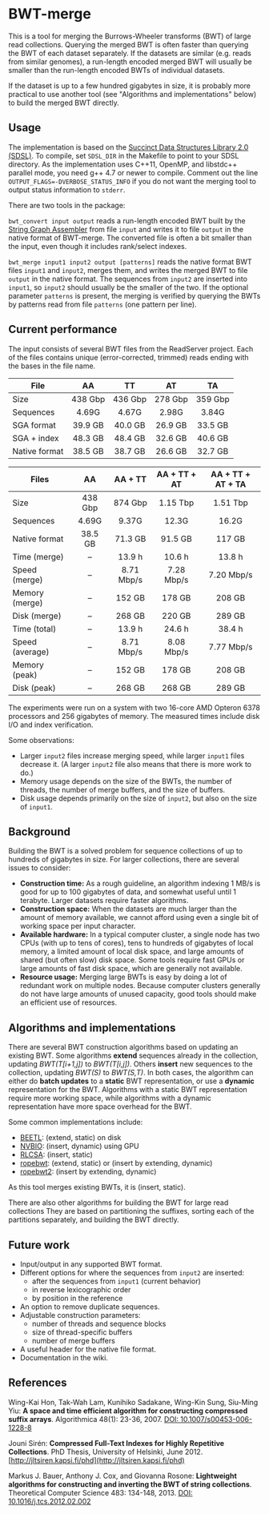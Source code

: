 # BWT-merge

This is a tool for merging the Burrows-Wheeler transforms (BWT) of large read collections. Querying the merged BWT is often faster than querying the BWT of each dataset separately. If the datasets are similar (e.g. reads from similar genomes), a run-length encoded merged BWT will usually be smaller than the run-length encoded BWTs of individual datasets.

If the dataset is up to a few hundred gigabytes in size, it is probably more practical to use another tool (see "Algorithms and implementations" below) to build the merged BWT directly.

## Usage

The implementation is based on the [Succinct Data Structures Library 2.0 (SDSL)](https://github.com/simongog/sdsl-lite). To compile, set `SDSL_DIR` in the Makefile to point to your SDSL directory. As the implementation uses C++11, OpenMP, and libstdc++ parallel mode, you need g++ 4.7 or newer to compile. Comment out the line `OUTPUT_FLAGS=-DVERBOSE_STATUS_INFO` if you do not want the merging tool to output status information to `stderr`.

There are two tools in the package:

`bwt_convert input output` reads a run-length encoded BWT built by the [String Graph Assembler](https://github.com/jts/sga) from file `input` and writes it to file `output` in the native format of BWT-merge. The converted file is often a bit smaller than the input, even though it includes rank/select indexes.

`bwt_merge input1 input2 output [patterns]` reads the native format BWT files `input1` and `input2`, merges them, and writes the merged BWT to file `output` in the native format. The sequences from `input2` are inserted into `input1`, so `input2` should usually be the smaller of the two. If the optional parameter `patterns` is present, the merging is verified by querying the BWTs by patterns read from file `patterns` (one pattern per line).

## Current performance

The input consists of several BWT files from the ReadServer project. Each of the files contains unique (error-corrected, trimmed) reads ending with the bases in the file name.

|File         |     AA|     TT|     AT|     TA|
|-------------|:-----:|:-----:|:-----:|:-----:|
|Size         |438 Gbp|436 Gbp|278 Gbp|359 Gbp|
|Sequences    |  4.69G|  4.67G|  2.98G|  3.84G|
|SGA format   |39.9 GB|40.0 GB|26.9 GB|33.5 GB|
|SGA + index  |48.3 GB|48.4 GB|32.6 GB|40.6 GB|
|Native format|38.5 GB|38.7 GB|26.6 GB|32.7 GB|

|Files          |     AA|   AA + TT|AA + TT + AT|AA + TT + AT + TA|
|---------------|:-----:|:--------:|:----------:|:---------------:|
|Size           |438 Gbp|   874 Gbp|    1.15 Tbp|         1.51 Tbp|
|Sequences      |  4.69G|     9.37G|       12.3G|            16.2G|
|Native format  |38.5 GB|   71.3 GB|     91.5 GB|           117 GB|
|Time (merge)   |      –|    13.9 h|      10.6 h|           13.8 h|
|Speed (merge)  |      –|8.71 Mbp/s|  7.28 Mbp/s|       7.20 Mbp/s|
|Memory (merge) |      –|    152 GB|      178 GB|           208 GB|
|Disk (merge)   |      –|    268 GB|      220 GB|           289 GB|
|Time (total)   |      –|    13.9 h|      24.6 h|           38.4 h|
|Speed (average)|      –|8.71 Mbp/s|  8.08 Mbp/s|       7.77 Mbp/s|
|Memory (peak)  |      –|    152 GB|      178 GB|           208 GB|
|Disk (peak)    |      –|    268 GB|      268 GB|           289 GB|

The experiments were run on a system with two 16-core AMD Opteron 6378 processors and 256 gigabytes of memory. The measured times include disk I/O and index verification.

Some observations:
* Larger `input2` files increase merging speed, while larger `input1` files decrease it. (A larger `input2` file also means that there is more work to do.)
* Memory usage depends on the size of the BWTs, the number of threads, the number of merge buffers, and the size of buffers.
* Disk usage depends primarily on the size of `input2`, but also on the size of `input1`.

## Background

Building the BWT is a solved problem for sequence collections of up to hundreds of gigabytes in size. For larger collections, there are several issues to consider:

* **Construction time:** As a rough guideline, an algorithm indexing 1 MB/s is good for up to 100 gigabytes of data, and somewhat useful until 1 terabyte. Larger datasets require faster algorithms.
* **Construction space:** When the datasets are much larger than the amount of memory available, we cannot afford using even a single bit of working space per input character.
* **Available hardware:** In a typical computer cluster, a single node has two CPUs (with up to tens of cores), tens to hundreds of gigabytes of local memory, a limited amount of local disk space, and large amounts of shared (but often slow) disk space. Some tools require fast GPUs or large amounts of fast disk space, which are generally not available.
* **Resource usage:** Merging large BWTs is easy by doing a lot of redundant work on multiple nodes. Because computer clusters generally do not have large amounts of unused capacity, good tools should make an efficient use of resources.

## Algorithms and implementations

There are several BWT construction algorithms based on updating an existing BWT. Some algorithms **extend** sequences already in the collection, updating *BWT(T[i+1,j])* to *BWT(T[i,j])*. Others **insert** new sequences to the collection, updating *BWT(S)* to *BWT(S,T)*. In both cases, the algorithm can either do **batch updates** to a **static** BWT representation, or use a **dynamic** representation for the BWT. Algorithms with a static BWT representation require more working space, while algorithms with a dynamic representation have more space overhead for the BWT.

Some common implementations include:

* [BEETL](https://github.com/BEETL/BEETL): (extend, static) on disk
* [NVBIO](http://nvlabs.github.io/nvbio/): (insert, dynamic) using GPU
* [RLCSA](http://jltsiren.kapsi.fi/rlcsa): (insert, static)
* [ropebwt](https://github.com/lh3/ropebwt): (extend, static) or (insert by extending, dynamic)
* [ropebwt2](https://github.com/lh3/ropebwt2): (insert by extending, dynamic)

As this tool merges existing BWTs, it is (insert, static).

There are also other algorithms for building the BWT for large read collections They are based on partitioning the suffixes, sorting each of the partitions separately, and building the BWT directly.

## Future work

* Input/output in any supported BWT format.
* Different options for where the sequences from `input2` are inserted:
  * after the sequences from `input1` (current behavior)
  * in reverse lexicographic order
  * by position in the reference
* An option to remove duplicate sequences. 
* Adjustable construction parameters:
  * number of threads and sequence blocks
  * size of thread-specific buffers
  * number of merge buffers
* A useful header for the native file format.
* Documentation in the wiki.

## References

Wing-Kai Hon, Tak-Wah Lam, Kunihiko Sadakane, Wing-Kin Sung, Siu-Ming Yiu:
**A space and time efficient algorithm for constructing compressed suffix arrays**.
Algorithmica 48(1): 23-36, 2007.
[DOI: 10.1007/s00453-006-1228-8](http://dx.doi.org/10.1007/s00453-006-1228-8)

Jouni Sirén: **Compressed Full-Text Indexes for Highly Repetitive Collections**.
PhD Thesis, University of Helsinki, June 2012.
[http://jltsiren.kapsi.fi/phd](http://jltsiren.kapsi.fi/phd)

Markus J. Bauer, Anthony J. Cox, and Giovanna Rosone:
**Lightweight algorithms for constructing and inverting the BWT of string collections**.
Theoretical Computer Science 483: 134-148, 2013.
[DOI: 10.1016/j.tcs.2012.02.002](http://dx.doi.org/10.1016/j.tcs.2012.02.002)
